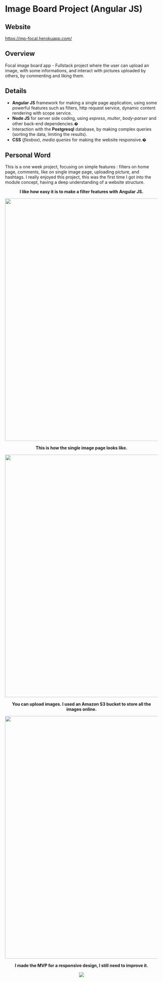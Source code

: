 # Image Board Project (Angular JS)

## Website
https://mp-focal.herokuapp.com/

## Overview

Focal image board app - Fullstack project where the user can upload an image, with some informations, and interact with pictures uploaded by others, by commenting and liking them.

## Details

- **Angular JS** framework for making a single page application, using some powerful features such as filters, http request service, dynamic content rendering with scope service.
- **Node JS** for server side coding, using *express*, *multer*, *body-parser* and other back-end dependencies.�
- Interaction with the **Postgresql** database, by making complex queries (sorting the data, limiting the results).
- **CSS** (*flexbox*), *media queries* for making the website responsive.�


## Personal Word

This is a one week project, focusing on simple features : filters on home page, comments, like on single image page, uploading picture, and hashtags.
I really enjoyed this project, this was the first time I got into the module concept, having a deep understanding of a website structure.



<p align="center"><b>I like how easy it is to make a filter features with Angular JS.</b></p>

<p align="center">
<img src="https://user-images.githubusercontent.com/26822768/27921608-8de5fe06-6278-11e7-9a8d-ab19f97c3384.gif"  width="800"/>
</p>




<p align="center"><b>This is how the single image page looks like.</b></p>

<p align="center">
<img src="https://user-images.githubusercontent.com/26822768/27919870-21c5b842-6273-11e7-8895-69676c3532fb.gif"  width="800"/>
</p>



<p align="center"><b>You can upload images. I used an Amazon S3 bucket to store all the images online.</b></p>

<p align="center">
<img src="https://user-images.githubusercontent.com/26822768/27921847-613ebe00-6279-11e7-8a9e-6f34d3e9ff24.gif"  width="800"/>
</p>



<p align="center"><b>I made the MVP for a responsive design, I still need to improve it.</b></p>

<p align="center">
<img src="https://user-images.githubusercontent.com/26822768/27922452-5911d4ae-627b-11e7-8c74-89a5cc6be22b.gif"/>
</p>
